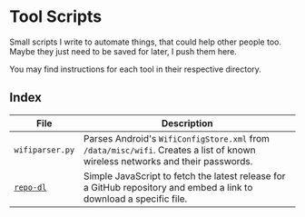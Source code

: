 # Tool Scripts

Small scripts I write to automate things, that could help other people too. Maybe they just need to be saved for later, I push them here.

You may find instructions for each tool in their respective directory.

## Index

| File | Description |
| ---- | ----------- |
| `wifiparser.py` | Parses Android's `WifiConfigStore.xml` from `/data/misc/wifi`. Creates a list of known wireless networks and their passwords. |
| [`repo-dl`](https://spikespaz.github.io/tool-scripts/repo-dl/) | Simple JavaScript to fetch the latest release for a GitHub repository and embed a link to download a specific file. |
